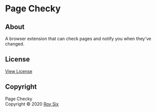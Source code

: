 # Page Checky

## About
A browser extension that can check pages and notify you when they've changed.

## License
<a href="https://github.com/roysix/page-checky/blob/master/LICENSE">View License</a>

## Copyright
Page Checky  
Copyright &copy; 2020 <a href="https://github.com/roysix" target="_blank">Roy Six</a>
